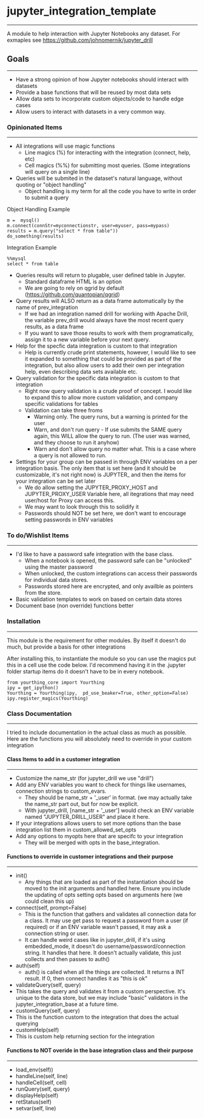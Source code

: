 # jupyter_integration_template
-----
A module to help interaction with Jupyter Notebooks any dataset. For exmaples see https://github.com/johnomernik/jupyter_drill 

## Goals
-------
- Have a strong opinion of how Jupyter notebooks should interact with datasets
- Provide a base functions that will be reused by most data sets
- Allow data sets to incorporate custom objects/code to handle edge cases
- Allow users to interact with datasets in a very common way. 



### Opinionated Items
--------
- All integrations will use magic functions
  - Line magics (%) for interacting with the integration (connect, help, etc) 
  - Cell magics (%%) for submitting most queries. (Some integrations will query on a single line)
- Queries will be submited in the dataset's natural language, without quoting or "object handling"
  - Object handling is my term for all the code you have to write in order to submit a query

Object Handling Example
```
m =  mysql()
m.connect(connStr=myconnectionstr, user=myuser, pass=mypass)
results = m.query("select * from table"))
do_something(results)
```

Integration Example
```
%%mysql
select * from table
```
- Queries results will return to plugable, user defined table in Jupyter. 
  - Standard dataframe HTML is an option
  - We are going to rely on qgrid by default (https://github.com/quantopian/qgrid)
- Query results will ALSO return as a data frame automatically by the name of prev_integration
  - If we had an integration named drill for working with Apache Drill, the variable prev_drill would always have the most recent query results, as a data frame
  - If you want to save those results to work with them programatically, assign it to a new variable before your next query. 
- Help for the specfic data integration is custom to that integration
  - Help is currently crude print statements, however, I would like to see it expanded to something that could be provided as part of the integration, but also allow users to add their own per integration help, even describing data sets available etc. 
- Query validation for the specific data integration is custom to that integration
  - Right now query validation is a crude proof of concept. I would like to expand this to allow more custom validation, and company specific validations for tables
  - Validation can take three froms
    - Warning only. The query runs, but a warning is printed for the user
    - Warn, and don't run query - If use submits the SAME query again, this WILL allow the query to run. (The user was warned, and they choose to run it anyhow)
    - Warn and don't allow query no matter what. This is a case where a query is not allowed to run. 
- Settings for your group can be passed in through ENV variables on a per integration basis. The only item that is set here (and it should be customizable, it's not right now) is JUPYTER_ and then the items for your integration can be set later
  - We do allow setting the JUPYTER_PROXY_HOST and JUPYTER_PROXY_USER Variable here, all itegrations that may need user/host for Proxy can access this. 
  - We may want to look through this to solidify it
  - Passwords should NOT be set here, we don't want to encourage setting passwords in ENV variables



### To do/Wishlist Items
----------
- I'd like to have a password safe integration with the base class. 
  - When a notebook is opened, the password safe can be "unlocked" using the master password
  - When unlocked, the custom integrations can access their passwords for individual data stores. 
  - Passwords stored here are encrypted, and only availble as pointers from the store. 
- Basic validation templates to work on based on certain data stores
- Document base (non override) functions better 



### Installation
-----
This module is the requirement for other modules. By itself it doesn't do much, but provide a basis for other integrations


After installing this, to instantiate the module so you can use the magics put this in a cell use the code below. I'd recommend having it in the .jupyter folder startup items do it doesn't have to be in every notebook. 


```
from yourthing_core import Yourthing
ipy = get_ipython()
Yourthing = Yourthing(ipy,  pd_use_beaker=True, other_option=False)
ipy.register_magics(Yourthing)
```

### Class Documentation 
-------
I tried to include documentation in the actual class as much as possible. Here are the functions you will absolutely need to override in your custom integration


#### Class Items to add in a customer integration
---------
- Customize the name_str (for jupyter_drill we use "drill")
- Add any ENV variables you want to check for things like usernames, connection strings to custom_evars.
  - They should be name_str + '_user' in format. (we may actually take the name_str part out, but for now be explicit.
  - With jupyter_drill, [name_str + '_user'] would check an ENV variable named "JUPYTER_DRILL_USER"  and place it here. 
- If your integrations allows users to set more options than the base integration list them in custom_allowed_set_opts
- Add any options to myopts here that are specifc to your integration
  - They will be merged with opts in the base_integration. 

#### Functions to override in customer integrations and their purpose
---------
- init() 
  - Any things that are loaded as part of the instantiation should be moved to the init arguments and handled here. Ensure you include the updating of opts setting opts based on arguments here (we could clean this up)
- connect(self, prompt=False)
  - This is the function that gathers and validates all connection data for a class. It may use get pass to request a password from a user (if required) or if an ENV variable wasn't passed, it may ask a connection string or user. 
  - It can handle weird cases like in jupyter_drill, if it's using embedded_mode, it doesn't do username/password/connection string.  It handles that here. It doesn't actually validate, this just collects and then passes to auth()
- auth(self)
  - auth() is called when all the things are collected. It returns a INT result. If 0, then connect handles it as "this is ok"
- validateQuery(self, query) 
 - This takes the query and validates it from a custom perspective. It's unique to the data store, but we may include "basic" validators in the jupyter_integration_base at a future time.
- customQuery(self, query)
 - This is the function custom to the integration that does the actual querying
- customHelp(self)
 - This is custom help returning section for the integration


#### Functions to NOT overide in the base integration class and their purpose
--------
- load_env(self))
- handleLine(self, line)
- handleCell(self, cell)
- runQuery(self, query)
- displayHelp(self)
- retStatus(self)
- setvar(self, line)

